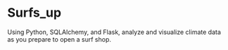 # Surfs_up
Using Python, SQLAlchemy, and Flask, analyze and visualize climate data as you prepare to open a surf shop.
